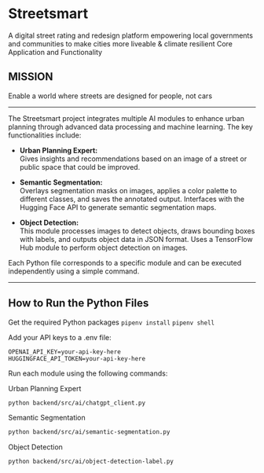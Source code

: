 # Streetsmart
A digital street rating and redesign platform empowering local governments and communities
to make cities more liveable & climate resilient Core Application and Functionality

## MISSION
Enable a world where streets are designed for people, not cars


---


The Streetsmart project integrates multiple AI modules to enhance urban planning through advanced data processing and machine learning. The key functionalities include:

- **Urban Planning Expert:**  
  Gives insights and recommendations based on an image of a street or public space that could be improved.

- **Semantic Segmentation:**  
  Overlays segmentation masks on images, applies a color palette to different classes, and saves the annotated output. Interfaces with the Hugging Face API to generate semantic segmentation maps.

- **Object Detection:**  
  This module processes images to detect objects, draws bounding boxes with labels, and outputs object data in JSON format. Uses a TensorFlow Hub module to perform object detection on images. 

Each Python file corresponds to a specific module and can be executed independently using a simple command.

---

## How to Run the Python Files

Get the required Python packages
``pipenv install``
``pipenv shell``

Add your API keys to a .env file:
```
OPENAI_API_KEY=your-api-key-here
HUGGINGFACE_API_TOKEN=your-api-key-here
```

Run each module using the following commands:

Urban Planning Expert
```bash
python backend/src/ai/chatgpt_client.py
```
Semantic Segmentation
```bash
python backend/src/ai/semantic-segmentation.py
```
Object Detection
```bash
python backend/src/ai/object-detection-label.py
```



